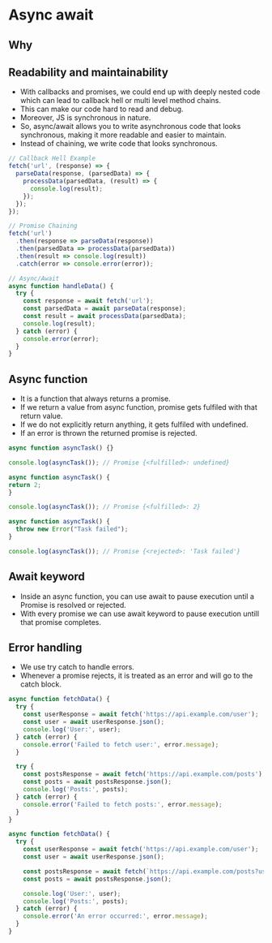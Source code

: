 # Async await

## Why

## Readability and maintainability

- With callbacks and promises, we could end up with deeply nested code which can lead to callback hell or multi level method chains.
- This can make our code hard to read and debug.
- Moreover, JS is synchronous in nature.
- So, async/await allows you to write asynchronous code that looks synchronous, making it more readable and easier to maintain.
- Instead of chaining, we write code that looks synchronous.

``` javascript
// Callback Hell Example
fetch('url', (response) => {
  parseData(response, (parsedData) => {
    processData(parsedData, (result) => {
      console.log(result);
    });
  });
});

// Promise Chaining
fetch('url')
  .then(response => parseData(response))
  .then(parsedData => processData(parsedData))
  .then(result => console.log(result))
  .catch(error => console.error(error));
```

``` javascript
// Async/Await
async function handleData() {
  try {
    const response = await fetch('url');
    const parsedData = await parseData(response);
    const result = await processData(parsedData);
    console.log(result);
  } catch (error) {
    console.error(error);
  }
}
```

## Async function

- It is a function that always returns a promise.
- If we return a value from async function, promise gets fulfiled with that return value.
- If we do not explicitly return anything, it gets fulfiled with undefined.
- If an error is thrown the returned promise is rejected.

``` javascript
async function asyncTask() {}

console.log(asyncTask()); // Promise {<fulfilled>: undefined}
```

``` javascript
async function asyncTask() {
return 2;
}

console.log(asyncTask()); // Promise {<fulfilled>: 2}
```

``` javascript
async function asyncTask() {
  throw new Error("Task failed");
}

console.log(asyncTask()); // Promise {<rejected>: 'Task failed'}
```

## Await keyword

- Inside an async function, you can use await to pause execution until a Promise is resolved or rejected.
- With every promise we can use await keyword to pause execution untill that promise completes.


## Error handling

- We use try catch to handle errors.
- Whenever a promise rejects, it is treated as an error and will go to the catch block.

``` javascript
async function fetchData() {
  try {
    const userResponse = await fetch('https://api.example.com/user');
    const user = await userResponse.json();
    console.log('User:', user);
  } catch (error) {
    console.error('Failed to fetch user:', error.message);
  }

  try {
    const postsResponse = await fetch('https://api.example.com/posts');
    const posts = await postsResponse.json();
    console.log('Posts:', posts);
  } catch (error) {
    console.error('Failed to fetch posts:', error.message);
  }
}
```

``` javascript
async function fetchData() {
  try {
    const userResponse = await fetch('https://api.example.com/user');
    const user = await userResponse.json();

    const postsResponse = await fetch(`https://api.example.com/posts?userId=${user.id}`);
    const posts = await postsResponse.json();

    console.log('User:', user);
    console.log('Posts:', posts);
  } catch (error) {
    console.error('An error occurred:', error.message);
  }
}
```
